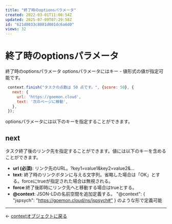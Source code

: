 ```yaml
---
title: "終了時のoptionsパラメータ"
created: 2022-03-01T11:08:54Z
updated: 2025-07-09T07:29:58Z
id: "621d8033c8881d001dc6a6d0"
views: 32
---
```


# 終了時のoptionsパラメータ

終了時のoptionsパラメータ
optionsパラメータにはキー - 値形式の値が指定可能です。

```JavaScript
 context.finish("タスクの点数は 50 点です。", {score: 50}, {
   next: {
     url: 'https://goemon.cloud',
     text: '次のページに移動',
   },
 });

```
optionsパラメータには以下のキーを指定することができます。

## next
タスク終了後のリンク先を指定することができます。値には以下のキーを含めることができます。
- **url (必須)**: リンク先のURL。?key1=value1&key2=value2&...
- **text**: 終了時のリンクボタンに与える文字列。省略した場合は「OK」とする。forceにtrueが指定された場合は無視される。
- **force**:終了後即時にリンク先へと移動する場合はtrueとする。
- **@context**: JSON-LDの名前空間を追加定義する。 "@context": { "jspsych": "<https://goemon.cloud/ns/jspsych#"> } のような形で定義可能


---

← [contextオブジェクトに戻る](contextオブジェクト.md)